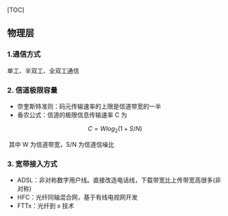 [TOC]



## 物理层

### 1.通信方式

单工、半双工、全双工通信

###  2. 信道极限容量

- 奈奎斯特准则：码元传输速率的上限是信道带宽的一半
- 香农公式：信道的极限信息传输速率 C 为

$$
C = W log_2(1 + S/N)
$$

​	其中 W 为信道带宽，S/N 为信道信噪比

### 3. 宽带接入方式

- ADSL：非对称数字用户线。直接改造电话线，下载带宽比上传带宽高很多(非对称)
- HFC：光纤同轴混合网，基于有线电视网开发
- FTTx：光纤到 x 技术


